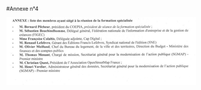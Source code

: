 #Annexe n°4

![Annexe à l’avis du COEPIA n°2016-1 sur le décret relatif aux modalités de fixation des redevances de réutilisation d’informations publiques](2016-12-30-requete-complementaire/04-COEPIA-Annexes.jpg "Annexe à l’avis du COEPIA n°2016-1 sur le décret relatif aux modalités de fixation des redevances de réutilisation d’informations publiques")
